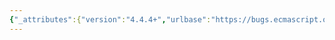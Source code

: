 ```yaml
---
{"_attributes":{"version":"4.4.4+","urlbase":"https://bugs.ecmascript.org/","maintainer":"dherman@mozilla.com"},"bug":{"bug_id":768,"creation_ts":"2012-10-09 14:20:00 -0700","short_desc":"Calendar calculation and symbols","delta_ts":"2012-10-16 15:07:42 -0700","product":"Internationalization - ECMA-402","component":"Specification","version":"Edition 2.0 proposals","rep_platform":"All","op_sys":"All","bug_status":"CONFIRMED","priority":"Normal","bug_severity":"enhancement","everconfirmed":true,"reporter":{"uid":"cira","name":"Nebojša Ćirić"},"assigned_to":{"uid":"ecmascriptbugs","name":"Norbert"},"long_desc":{"commentid":1903,"comment_count":0,"who":{"uid":"cira","name":"Nebojša Ćirić"},"bug_when":"2012-10-09 14:20:46 -0700","thetext":"Conversion between different calendar systems, elements of the date pickers (nr. of days, month names...).\n\nWe should produce strawman which would list functionality of such an object."}}}
---
```

